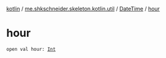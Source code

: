 [kotlin](../../index.md) / [me.shkschneider.skeleton.kotlin.util](../index.md) / [DateTime](index.md) / [hour](./hour.md)

# hour

`open val hour: `[`Int`](https://kotlinlang.org/api/latest/jvm/stdlib/kotlin/-int/index.html)